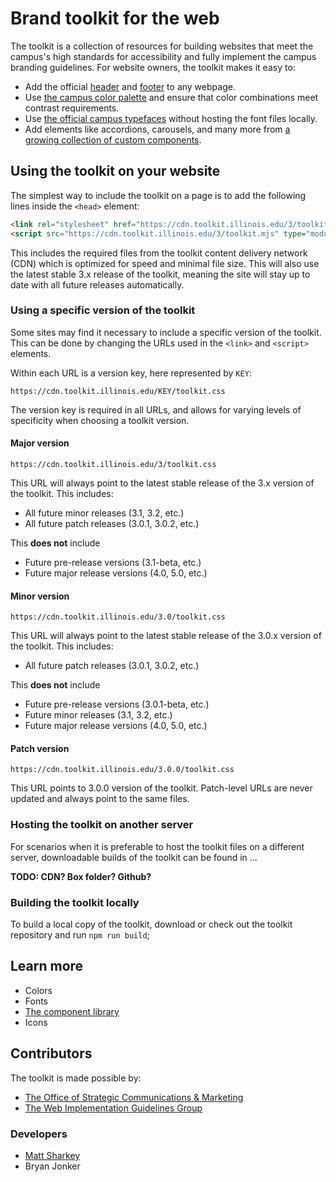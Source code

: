 # Brand toolkit for the web

The toolkit is a collection of resources for building websites that meet the campus's high standards for accessibility and fully implement the campus branding guidelines. For website owners, the toolkit makes it easy to:

* Add the official [header](./src/components/il-header/README.md) and [footer](./src/components/il-footer/README.md) to any webpage.
* Use [the campus color palette](./src/css/colors/README.md) and ensure that color combinations meet contrast requirements.
* Use [the official campus typefaces](./src/css/fonts/README.md) without hosting the font files locally.
* Add elements like accordions, carousels, and many more from [a growing collection of custom components](./src/components/README.md).

## Using the toolkit on your website

The simplest way to include the toolkit on a page is to add the following lines inside the `<head>` element:

````html
<link rel="stylesheet" href="https://cdn.toolkit.illinois.edu/3/toolkit.css">
<script src="https://cdn.toolkit.illinois.edu/3/toolkit.mjs" type="module">
````

This includes the required files from the toolkit content delivery network (CDN) which is optimized for speed and minimal file size. This will also use the latest stable 3.x release of the toolkit, meaning the site will stay up to date with all future releases automatically.

### Using a specific version of the toolkit

Some sites may find it necessary to include a specific version of the toolkit. This can be done by changing the URLs used in the `<link>` and `<script>` elements.

Within each URL is a version key, here represented by `KEY`:

`https://cdn.toolkit.illinois.edu/KEY/toolkit.css`

The version key is required in all URLs, and allows for varying levels of specificity when choosing a toolkit version.

#### Major version

`https://cdn.toolkit.illinois.edu/3/toolkit.css`

This URL will always point to the latest stable release of the 3.x version of the toolkit. This includes:

* All future minor releases (3.1, 3.2, etc.)
* All future patch releases (3.0.1, 3.0.2, etc.)

This **does not** include

* Future pre-release versions (3.1-beta, etc.)
* Future major release versions (4.0, 5.0, etc.)

#### Minor version

`https://cdn.toolkit.illinois.edu/3.0/toolkit.css`

This URL will always point to the latest stable release of the 3.0.x version of the toolkit. This includes:

* All future patch releases (3.0.1, 3.0.2, etc.)

This **does not** include

* Future pre-release versions (3.0.1-beta, etc.)
* Future minor releases (3.1, 3.2, etc.)
* Future major release versions (4.0, 5.0, etc.)

#### Patch version

`https://cdn.toolkit.illinois.edu/3.0.0/toolkit.css`

This URL points to 3.0.0 version of the toolkit. Patch-level URLs are never updated and always point to the same files.

### Hosting the toolkit on another server

For scenarios when it is preferable to host the toolkit files on a different server, downloadable builds of the toolkit can be found in ...

**TODO: CDN? Box folder? Github?**

### Building the toolkit locally

To build a local copy of the toolkit, download or check out the toolkit repository and run `npm run build`;


## Learn more

* Colors
* Fonts
* [The component library](./src/components/README.md)
* Icons


## Contributors

The toolkit is made possible by:

* [The Office of Strategic Communications & Marketing](https://brand.illinois.edu)
* [The Web Implementation Guidelines Group](https://webtheme.illinois.edu/about/)

### Developers

* [Matt Sharkey](mailto:msharkey@illinois.edu)
* Bryan Jonker